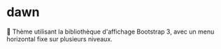 # dawn
:purple_heart: Thème utilisant la bibliothèque d'affichage Bootstrap 3, avec un menu horizontal fixe sur plusieurs niveaux.
